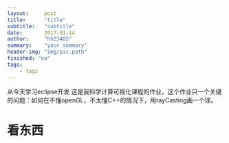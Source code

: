 ```yaml
---
layout:     post
title:      "title"
subtitle:   "subtitle"
date:       2017-01-14
author:     "hh23485"
summary:	"your summary"
header-img: "img/pic.path"
finished: "no"
tags:
    - tags
---
```


从今天学习eclipse开发
这是我科学计算可视化课程的作业，这个作业只一个关键的问题：如何在不懂openGL，不太懂C++的情况下，用rayCasting画一个球。

# 看东西